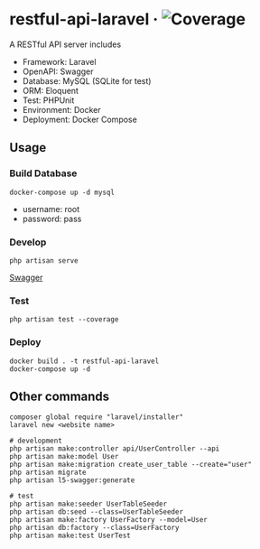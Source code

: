 # restful-api-laravel &middot; ![Coverage](https://img.shields.io/badge/Coverage-100%25-brightgreen)

A RESTful API server includes

* Framework: Laravel
* OpenAPI: Swagger
* Database: MySQL (SQLite for test)
* ORM: Eloquent
* Test: PHPUnit
* Environment: Docker
* Deployment: Docker Compose

## Usage

### Build Database

```shell
docker-compose up -d mysql
```

* username: root
* password: pass

### Develop

```shell
php artisan serve
```

[Swagger](http://localhost:8000/docs)

### Test

```shell
php artisan test --coverage
```

### Deploy

```shell
docker build . -t restful-api-laravel
docker-compose up -d
```

## Other commands

```shell
composer global require "laravel/installer"
laravel new <website name>

# development
php artisan make:controller api/UserController --api
php artisan make:model User
php artisan make:migration create_user_table --create="user"
php artisan migrate
php artisan l5-swagger:generate

# test
php artisan make:seeder UserTableSeeder
php artisan db:seed --class=UserTableSeeder
php artisan make:factory UserFactory --model=User
php artisan db:factory --class=UserFactory
php artisan make:test UserTest
```
